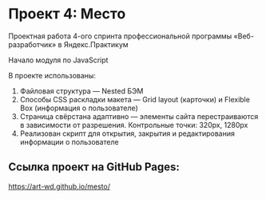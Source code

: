 # Проект 4: Место

Проектная работа 4-ого спринта профессиональной программы «Веб-разработчик» в Яндекс.Практикум

Начало модуля по JavaScript

В проекте использованы:

1. Файловая структура — Nested БЭМ
2. Способы CSS раскладки макета — Grid layout (карточки) и Flexible Box (информация о пользователе)
3. Страница свёрстана адаптивно — элементы сайта перестраиваются в зависимости от разрешения. Контрольные точки: 320px, 1280px
4. Реализован скрипт для открытия, закрытия и редактирования информации о пользователе

## Ссылка проект на GitHub Pages:
https://art-wd.github.io/mesto/
